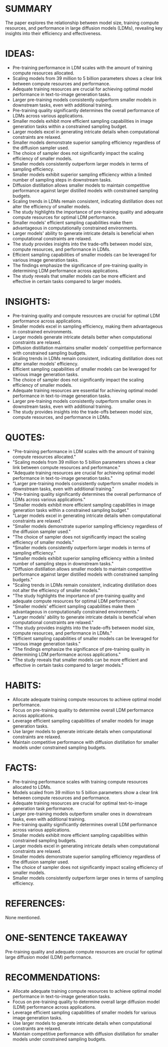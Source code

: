 # SUMMARY
The paper explores the relationship between model size, training compute resources, and performance in large diffusion models (LDMs), revealing key insights into their efficiency and effectiveness.

# IDEAS:
- Pre-training performance in LDM scales with the amount of training compute resources allocated.
- Scaling models from 39 million to 5 billion parameters shows a clear link between compute resources and performance.
- Adequate training resources are crucial for achieving optimal model performance in text-to-image generation tasks.
- Larger pre-training models consistently outperform smaller models in downstream tasks, even with additional training.
- Pre-training quality significantly determines the overall performance of LDMs across various applications.
- Smaller models exhibit more efficient sampling capabilities in image generation tasks within a constrained sampling budget.
- Larger models excel in generating intricate details when computational constraints are relaxed.
- Smaller models demonstrate superior sampling efficiency regardless of the diffusion sampler used.
- The choice of sampler does not significantly impact the scaling efficiency of smaller models.
- Smaller models consistently outperform larger models in terms of sampling efficiency.
- Smaller models exhibit superior sampling efficiency within a limited number of sampling steps in downstream tasks.
- Diffusion distillation allows smaller models to maintain competitive performance against larger distilled models with constrained sampling budgets.
- Scaling trends in LDMs remain consistent, indicating distillation does not alter the efficiency of smaller models.
- The study highlights the importance of pre-training quality and adequate compute resources for optimal LDM performance.
- Smaller models' efficient sampling capabilities make them advantageous in computationally constrained environments.
- Larger models' ability to generate intricate details is beneficial when computational constraints are relaxed.
- The study provides insights into the trade-offs between model size, compute resources, and performance in LDMs.
- Efficient sampling capabilities of smaller models can be leveraged for various image generation tasks.
- The findings emphasize the significance of pre-training quality in determining LDM performance across applications.
- The study reveals that smaller models can be more efficient and effective in certain tasks compared to larger models.

# INSIGHTS:
- Pre-training quality and compute resources are crucial for optimal LDM performance across applications.
- Smaller models excel in sampling efficiency, making them advantageous in constrained environments.
- Larger models generate intricate details better when computational constraints are relaxed.
- Diffusion distillation maintains smaller models' competitive performance with constrained sampling budgets.
- Scaling trends in LDMs remain consistent, indicating distillation does not alter smaller models' efficiency.
- Efficient sampling capabilities of smaller models can be leveraged for various image generation tasks.
- The choice of sampler does not significantly impact the scaling efficiency of smaller models.
- Adequate training resources are essential for achieving optimal model performance in text-to-image generation tasks.
- Larger pre-training models consistently outperform smaller ones in downstream tasks, even with additional training.
- The study provides insights into the trade-offs between model size, compute resources, and performance in LDMs.

# QUOTES:
- "Pre-training performance in LDM scales with the amount of training compute resources allocated."
- "Scaling models from 39 million to 5 billion parameters shows a clear link between compute resources and performance."
- "Adequate training resources are crucial for achieving optimal model performance in text-to-image generation tasks."
- "Larger pre-training models consistently outperform smaller models in downstream tasks, even with additional training."
- "Pre-training quality significantly determines the overall performance of LDMs across various applications."
- "Smaller models exhibit more efficient sampling capabilities in image generation tasks within a constrained sampling budget."
- "Larger models excel in generating intricate details when computational constraints are relaxed."
- "Smaller models demonstrate superior sampling efficiency regardless of the diffusion sampler used."
- "The choice of sampler does not significantly impact the scaling efficiency of smaller models."
- "Smaller models consistently outperform larger models in terms of sampling efficiency."
- "Smaller models exhibit superior sampling efficiency within a limited number of sampling steps in downstream tasks."
- "Diffusion distillation allows smaller models to maintain competitive performance against larger distilled models with constrained sampling budgets."
- "Scaling trends in LDMs remain consistent, indicating distillation does not alter the efficiency of smaller models."
- "The study highlights the importance of pre-training quality and adequate compute resources for optimal LDM performance."
- "Smaller models' efficient sampling capabilities make them advantageous in computationally constrained environments."
- "Larger models' ability to generate intricate details is beneficial when computational constraints are relaxed."
- "The study provides insights into the trade-offs between model size, compute resources, and performance in LDMs."
- "Efficient sampling capabilities of smaller models can be leveraged for various image generation tasks."
- "The findings emphasize the significance of pre-training quality in determining LDM performance across applications."
- "The study reveals that smaller models can be more efficient and effective in certain tasks compared to larger models."

# HABITS:
- Allocate adequate training compute resources to achieve optimal model performance.
- Focus on pre-training quality to determine overall LDM performance across applications.
- Leverage efficient sampling capabilities of smaller models for image generation tasks.
- Use larger models to generate intricate details when computational constraints are relaxed.
- Maintain competitive performance with diffusion distillation for smaller models under constrained sampling budgets.

# FACTS:
- Pre-training performance scales with training compute resources allocated to LDMs.
- Models scaled from 39 million to 5 billion parameters show a clear link between compute resources and performance.
- Adequate training resources are crucial for optimal text-to-image generation task performance.
- Larger pre-training models outperform smaller ones in downstream tasks, even with additional training.
- Pre-training quality significantly determines overall LDM performance across various applications.
- Smaller models exhibit more efficient sampling capabilities within constrained sampling budgets.
- Larger models excel in generating intricate details when computational constraints are relaxed.
- Smaller models demonstrate superior sampling efficiency regardless of the diffusion sampler used.
- The choice of sampler does not significantly impact scaling efficiency of smaller models.
- Smaller models consistently outperform larger ones in terms of sampling efficiency.

# REFERENCES:
None mentioned.

# ONE-SENTENCE TAKEAWAY
Pre-training quality and adequate compute resources are crucial for optimal large diffusion model (LDM) performance.

# RECOMMENDATIONS:
- Allocate adequate training compute resources to achieve optimal model performance in text-to-image generation tasks.
- Focus on pre-training quality to determine overall large diffusion model (LDM) performance across applications.
- Leverage efficient sampling capabilities of smaller models for various image generation tasks.
- Use larger models to generate intricate details when computational constraints are relaxed.
- Maintain competitive performance with diffusion distillation for smaller models under constrained sampling budgets.